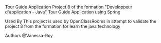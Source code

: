 Tour Guide Application
Project 8 of the formation "Developpeur d'application - Java" Tour Guide Application using Spring

Used By This project is used by OpenClassRooms in attempt to validate the project 8 from the formation for learn the java technology

Authors @Vanessa-Roy
